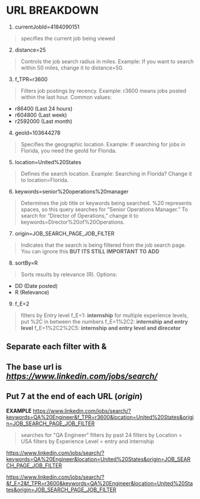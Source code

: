 # URL BREAKDOWN
1. currentJobId=4184090151
> specifies the current job being viewed

2. distance=25
> Controls the job search radius in miles.
  > Example: If you want to search within 50 miles, change it to distance=50.

3. f_TPR=r3600
> Filters job postings by recency.
  > Example: r3600 means jobs posted within the last hour.
>Common values:
  - r86400 (Last 24 hours)
  - r604800 (Last week)
  - r2592000 (Last month)

4. geoId=103644278
> Specifies the geographic location.
  > Example: If searching for jobs in Florida, you need the geoId for Florida.

5. location=United%20States
> Defines the search location.
  > Example: Searching in Florida? Change it to location=Florida.

6. keywords=senior%20operations%20manager
> Determines the job title or keywords being searched.
  > %20 represents spaces, so this query searches for “Senior Operations Manager.”
> To search for “Director of Operations,” change it to keywords=Director%20of%20Operations.

7. origin=JOB_SEARCH_PAGE_JOB_FILTER
> Indicates that the search is being filtered from the job search page. You can ignore this **BUT ITS STILL IMPORTANT TO ADD**

8. sortBy=R
> Sorts results by relevance (R).
> Options:
  - DD (Date posted)
  - R (Relevance)

9. f_E=2
> filters by Entry level
  > f_E=1:      **internship**
> for multiple experience levels, put %2C in between the numbers
  > f_E=1%2C2:  **internship and entry level**
  > f_E=1%2C2%2C5:  **internship and entry level and direcetor**


## Separate each filter with &
## The base url is *https://www.linkedin.com/jobs/search/*
## Put 7 at the end of each URL (*origin*)

**EXAMPLE**
https://www.linkedin.com/jobs/search/?keywords=QA%20Engineer&f_TPR=r3600&location=United%20States&origin=JOB_SEARCH_PAGE_JOB_FILTER
> searches for "QA Engineer"
> filters by past 24
> filters by Location = USA
> filters by Experience Level = entry and internship

https://www.linkedin.com/jobs/search/?keywords=QA%20Engineer&location=United%20States&origin=JOB_SEARCH_PAGE_JOB_FILTER

https://www.linkedin.com/jobs/search/?&f_E=2&f_TPR=r3600&keywords=QA%20Engineer&location=United%20States&origin=JOB_SEARCH_PAGE_JOB_FILTER